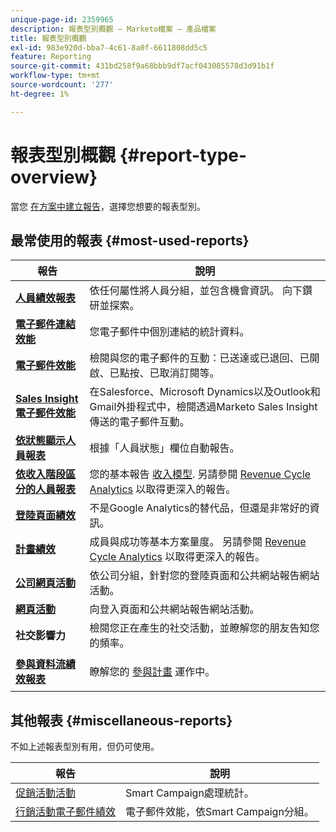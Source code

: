 ```yaml
---
unique-page-id: 2359965
description: 報表型別概觀 — Marketo檔案 — 產品檔案
title: 報表型別概觀
exl-id: 983e920d-bba7-4c61-8a0f-6611808dd5c5
feature: Reporting
source-git-commit: 431bd258f9a68bbb9df7acf043085578d3d91b1f
workflow-type: tm+mt
source-wordcount: '277'
ht-degree: 1%

---
```


# 報表型別概觀 {#report-type-overview}

當您 [在方案中建立報告](/help/marketo/product-docs/reporting/basic-reporting/creating-reports/create-a-report-in-a-program.md)，選擇您想要的報表型別。

## 最常使用的報表 {#most-used-reports}

<table> 
 <thead> 
  <tr> 
   <th>報告</th> 
   <th>說明</th> 
  </tr> 
 </thead> 
 <tbody> 
  <tr> 
   <td><strong>  <a href="people-performance-report.md">人員績效報表</a>  </strong></td> 
   <td>依任何屬性將人員分組，並包含機會資訊。 向下鑽研並探索。</td> 
  </tr> 
  <tr> 
   <td><strong>  <a href="/help/marketo/product-docs/email-marketing/email-programs/email-program-data/email-link-performance-report.md">電子郵件連結效能</a>  </strong></td> 
   <td>您電子郵件中個別連結的統計資料。</td> 
  </tr> 
  <tr> 
   <td><strong>  <a href="/help/marketo/product-docs/email-marketing/email-programs/email-program-data/email-performance-report.md">電子郵件效能</a>  </strong></td> 
   <td>檢閱與您的電子郵件的互動：已送達或已退回、已開啟、已點按、已取消訂閱等。</td> 
  </tr> 
  <tr> 
   <td><strong>  <a href="/help/marketo/product-docs/marketo-sales-insight/msi-for-salesforce/features/performance-reports/sales-insight-email-performance-report.md">Sales Insight電子郵件效能</a>  </strong></td> 
   <td>在Salesforce、Microsoft Dynamics以及Outlook和Gmail外掛程式中，檢閱透過Marketo Sales Insight傳送的電子郵件互動。</td> 
  </tr> 
  <tr> 
   <td><strong>  <a href="people-by-status-report.md">依狀態顯示人員報表</a>  </strong></td> 
   <td>根據「人員狀態」欄位自動報告。</td> 
  </tr> 
  <tr> 
   <td><strong>  <a href="/help/marketo/product-docs/reporting/revenue-cycle-analytics/revenue-tools/people-by-revenue-stage-report.md">依收入階段區分的人員報表</a>  </strong></td> 
   <td>您的基本報告 <a href="https://docs.marketo.com/display/docs/revenue+cycle+analytics">收入模型</a>. 另請參閱 <a href="https://docs.marketo.com/display/docs/revenue+cycle+analytics">Revenue Cycle Analytics</a> 以取得更深入的報告。</td> 
  </tr> 
  <tr> 
   <td><strong>  <a href="/help/marketo/product-docs/demand-generation/landing-pages/understanding-landing-pages/landing-page-performance-report.md">登陸頁面績效</a>  </strong></td> 
   <td>不是Google Analytics的替代品，但還是非常好的資訊。</td> 
  </tr> 
  <tr> 
   <td><strong>  <a href="/help/marketo/product-docs/core-marketo-concepts/programs/program-performance-report/create-a-program-performance-report.md">計畫績效</a>  </strong></td> 
   <td>成員與成功等基本方案量度。 另請參閱 <a href="https://docs.marketo.com/display/docs/revenue+cycle+analytics">Revenue Cycle Analytics</a> 以取得更深入的報告。</td> 
  </tr> 
  <tr> 
   <td><strong>  <a href="company-web-activity-report.md">公司網頁活動</a>  </strong></td> 
   <td>依公司分組，針對您的登陸頁面和公共網站報告網站活動。</td> 
  </tr> 
  <tr> 
   <td><strong>  <a href="web-page-activity-report.md">網頁活動</a>  </strong></td> 
   <td>向登入頁面和公共網站報告網站活動。</td> 
  </tr> 
  <tr> 
   <td><strong>社交影響力</strong></td> 
   <td>檢閱您正在產生的社交活動，並瞭解您的朋友告知您的頻率。</td> 
  </tr> 
  <tr> 
   <td><strong> <a href="/help/marketo/product-docs/email-marketing/drip-nurturing/reports-and-notifications/engagement-stream-performance-report.md">參與資料流績效報表</a> </strong></td> 
   <td><p>瞭解您的 <a href="https://docs.marketo.com/display/docs/drip+nurturing">參與計畫</a> 運作中。</p></td> 
  </tr> 
 </tbody> 
</table>

## 其他報表 {#miscellaneous-reports}

不如上述報表型別有用，但仍可使用。

| 報告 | 說明 |
|---|---|
| [促銷活動活動](/help/marketo/product-docs/reporting/basic-reporting/report-types/campaign-activity-report.md) | Smart Campaign處理統計。 |
| [行銷活動電子郵件績效](/help/marketo/product-docs/reporting/basic-reporting/report-types/campaign-email-performance-report.md) | 電子郵件效能，依Smart Campaign分組。 |
